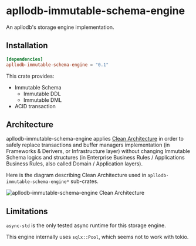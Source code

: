 # apllodb-immutable-schema-engine

An apllodb's storage engine implementation.

## Installation

```toml
[dependencies]
apllodb-immutable-schema-engine = "0.1"
```

This crate provides:

- Immutable Schema
  - Immutable DDL
  - Immutable DML
- ACID transaction

## Architecture

apllodb-immutable-schema-engine applies [Clean Architecture](https://blog.cleancoder.com/uncle-bob/2012/08/13/the-clean-architecture.html)
in order to safely replace transactions and buffer managers implementation (in Frameworks & Derivers, or Infrastructure layer)
without changing Immutable Schema logics and structures (in Enterprise Business Rules / Applications Business Rules, also called Domain / Application layers).

Here is the diagram describing Clean Architecture used in `apllodb-immutable-schema-engine*` sub-crates.

![apllodb-immutable-schema-engine Clean Architecture](https://user-images.githubusercontent.com/498788/85363246-5b802e80-b55b-11ea-98ca-a3d97f68a53a.png)

## Limitations

`async-std` is the only tested async runtime for this storage engine.

This engine internally uses `sqlx::Pool`, which seems not to work with tokio.
